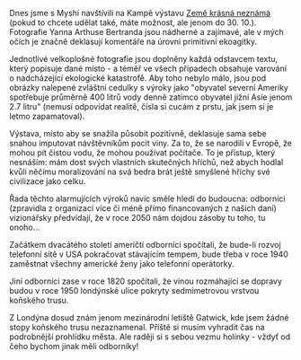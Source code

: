 <!-- dcterms:identifier = riderweblog#230 -->
<!-- dcterms:title = Koňský trus a ekologická agitka -->
<!-- dcterms:abstract = Dnes jsme s Myshí navštívili na Kampě výstavu Země krásná neznámá (pokud to chcete udělat také, máte možnost, ale jenom do 30. 10.). Fotografie Yanna Arthuse Bertranda jsou nádherné a zajímavé, ale v mých očích je značně deklasují komentáře na úrovni primitivní ekoagitky. -->
<!-- np9:categoryId = 2 -->
<!-- x4w:category = Lidé a jiná zvěř -->
<!-- np9:authorId = 1 -->
<!-- np9:authorEmail = michal.valasek@altairis.cz -->
<!-- dcterms:creator = Michal Altair Valášek -->
<!-- dcterms:created = 2006-10-27T20:37:22.097+02:00 -->
<!-- dcterms:date = 2006-10-27T20:37:22.097+02:00 -->

Dnes jsme s Myshí navštívili na Kampě výstavu [Země krásná neznámá](http://www.zemekrasnaneznama.cz/) (pokud to chcete udělat také, máte možnost, ale jenom do 30. 10.). Fotografie Yanna Arthuse Bertranda jsou nádherné a zajímavé, ale v mých očích je značně deklasují komentáře na úrovni primitivní ekoagitky.

Jednotlivé velkoplošné fotografie jsou doplněny každá odstavcem textu, který popisuje dané místo - a téměř ve všech případech obsahuje varování o nadcházející ekologické katastrofě. Aby toho nebylo málo, jsou pod obrázky nalepené zvláštní cedulky s výroky jako "obyvatel severní Ameriky spotřebuje průměrně 400 litrů vody denně zatímco obyvatel jižní Asie jenom 2.7 litru" (nemusí odpovídat realitě, čísla si cucám z prstu, jak jsem si je letmo zapamatoval).

Výstava, místo aby se snažila působit pozitivně, deklasuje sama sebe snahou imputovat návštěvníkům pocit viny. Za to, že se narodili v Evropě, že mohou pít čistou vodu, že mohou používat počítače. To je přístup, který nesnáším: mám dost svých vlastních skutečných hříchů, než abych hodlal kvůli něčímu moralizování na svá bedra brát ještě smyšlené hříchy své civilizace jako celku.

Řada těchto alarmujících výroků navíc směle hledí do budoucna: odborníci (zpravidla z organizací více či méně přímo financovaných z našich daní) vizionářsky předvídají, že v roce 2050 nám dojdou zásoby tu toho, tu onoho...

Začátkem dvacátého století američtí odborníci spočítali, že bude-li rozvoj telefonní sítě v USA pokračovat stávajícím tempem, bude třeba v roce 1940 zaměstnat všechny americké ženy jako telefonní operátorky.

Jiní odborníci zase v roce 1820 spočítali, že vinou rozmáhající se dopravy budou v roce 1950 londýnské ulice pokryty sedmimetrovou vrstvou koňského trusu.

Z Londýna dosud znám jenom mezinárodní letiště Gatwick, kde jsem žádné stopy koňského trusu nezaznamenal. Příště si musím vyhradit čas na podrobnější prohlídku města. Ale raději si s sebou vezmu holínky - vždyť od čeho bychom jinak měli odborníky!